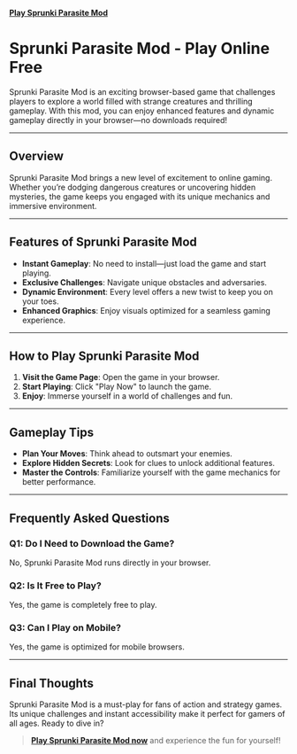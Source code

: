 **[Play Sprunki Parasite Mod](https://www.y9freegames.com/game/sprunki-parasite-mod/)**

# Sprunki Parasite Mod - Play Online Free

Sprunki Parasite Mod is an exciting browser-based game that challenges players to explore a world filled with strange creatures and thrilling gameplay. With this mod, you can enjoy enhanced features and dynamic gameplay directly in your browser—no downloads required!

---

## Overview

Sprunki Parasite Mod brings a new level of excitement to online gaming. Whether you’re dodging dangerous creatures or uncovering hidden mysteries, the game keeps you engaged with its unique mechanics and immersive environment.

---

## Features of Sprunki Parasite Mod

- **Instant Gameplay**: No need to install—just load the game and start playing.
- **Exclusive Challenges**: Navigate unique obstacles and adversaries.
- **Dynamic Environment**: Every level offers a new twist to keep you on your toes.
- **Enhanced Graphics**: Enjoy visuals optimized for a seamless gaming experience.

---

## How to Play Sprunki Parasite Mod

1. **Visit the Game Page**: Open the game in your browser.
2. **Start Playing**: Click "Play Now" to launch the game.
3. **Enjoy**: Immerse yourself in a world of challenges and fun.

---

## Gameplay Tips

- **Plan Your Moves**: Think ahead to outsmart your enemies.
- **Explore Hidden Secrets**: Look for clues to unlock additional features.
- **Master the Controls**: Familiarize yourself with the game mechanics for better performance.

---

## Frequently Asked Questions

### Q1: Do I Need to Download the Game?
No, Sprunki Parasite Mod runs directly in your browser.

### Q2: Is It Free to Play?
Yes, the game is completely free to play.

### Q3: Can I Play on Mobile?
Yes, the game is optimized for mobile browsers.

---

## Final Thoughts

Sprunki Parasite Mod is a must-play for fans of action and strategy games. Its unique challenges and instant accessibility make it perfect for gamers of all ages. Ready to dive in?

> **[Play Sprunki Parasite Mod now](https://www.y9freegames.com/game/sprunki-parasite-mod/)** and experience the fun for yourself!
